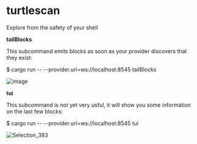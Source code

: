 # turtlescan
Explore from the safety of your shell

**tailBlocks**

This subcommand emits blocks as soon as your provider discovers that they exist:

$ cargo run -- --provider.url=ws://localhost:8545 tailBlocks

![image](https://user-images.githubusercontent.com/466333/131605193-4d341af8-2817-4b1d-b029-a2138a5e2649.png)

**tui**

This subcommand is not yet very usful, it will show you some information on the last few blocks:

$ cargo run -- --provider.url=ws://localhost:8545 tui

![Selection_383](https://user-images.githubusercontent.com/466333/131604954-18a72c81-4833-4145-8042-bd561cd782b6.png)

